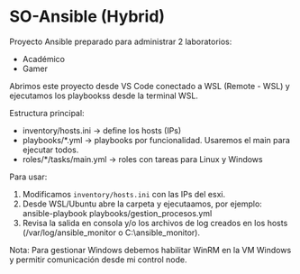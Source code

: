 # SO-Ansible (Hybrid)
Proyecto Ansible preparado para administrar 2 laboratorios:
- Académico 
- Gamer 

Abrimos este proyecto desde VS Code conectado a WSL (Remote - WSL) y ejecutamos los playbookss desde la terminal WSL.

Estructura principal:
- inventory/hosts.ini        -> define los hosts (IPs)
- playbooks/*.yml           -> playbooks por funcionalidad. Usaremos el main para ejecutar todos.
- roles/*/tasks/main.yml    -> roles con tareas para Linux y Windows

Para usar:
1. Modificamos `inventory/hosts.ini` con las IPs del esxi.
2. Desde WSL/Ubuntu abre la carpeta y ejecutaamos, por ejemplo:
   ansible-playbook playbooks/gestion_procesos.yml
3. Revisa la salida en consola y/o los archivos de log creados en los hosts (/var/log/ansible_monitor o C:\ansible_monitor).

Nota: Para gestionar Windows debemos habilitar WinRM en la VM Windows y permitir comunicación desde mi control node.
